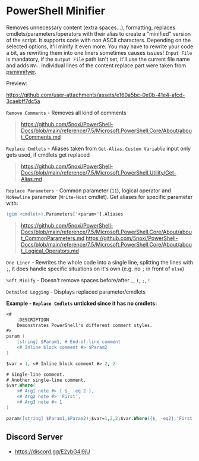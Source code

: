 # PowerShell Minifier

Removes unnecessary content (extra spaces...), formatting, replaces cmdlets/parameters/operators with their alias to create a "minified" version of the script. It supports code with non ASCII characters. Depending on the selected options, it'll minify it even more. You may have to rewrite your code a bit, as rewriting them into one liners sometimes causes issues! `Input File` is mandatory, if the `Output File` path isn't set, it'll use the current file name and adds `NV-`. Individual lines of the content replace part were taken from [psminnifyer](https://github.com/steve02081504/psminnifyer/blob/master/psminnifyer.ps1).

Preview:

https://github.com/user-attachments/assets/e160a5bc-0e0b-41e4-afcd-3caebff7dc5a

`Remove Comments` - Removes all kind of comments
> https://github.com/5noxi/PowerShell-Docs/blob/main/reference/7.5/Microsoft.PowerShell.Core/About/about_Comments.md

`Replace Cmdlets` - Aliases taken from `Get-Alias`. `Custom Variable` input only gets used, if cmdlets get replaced
> https://github.com/5noxi/PowerShell-Docs/blob/main/reference/7.5/Microsoft.PowerShell.Utility/Get-Alias.md

`Replace Parameters` - Common parameter (`11`), logical operator and `NoNewline` parameter (`Write-Host` cmdlet). Get aliases for specific parameter with:
```ps
(gcm <cmdlet>).Parameters['<param>'].Aliases
```
> https://github.com/5noxi/PowerShell-Docs/blob/main/reference/7.5/Microsoft.PowerShell.Core/About/about_CommonParameters.md
> https://github.com/5noxi/PowerShell-Docs/blob/main/reference/7.5/Microsoft.PowerShell.Core/About/about_Logical_Operators.md

`One Liner` - Rewrites the whole code into a single line, splitting the lines with `;`, it does handle specific situations on it's own (e.g. no `;` in front of `else`)

`Soft Minify` - Doesn't remove spaces before/after `,`, `(`, `;`, `!`

`Detailed Logging` - Displays replaced parameter/cmdlets

__Example - `Replace Cmdlets` unticked since it has no cmdlets:__
```ps
<#
    .DESCRIPTION
    Demonstrates PowerShell's different comment styles.
#>
param (
    [string] $Param1, # End-of-line comment
    <# Inline block comment #> $Param2
)

$var = 1, <# Inline block comment #> 2, 2

# Single-line comment.
# Another single-line comment.
$var.Where(
    <# Arg1 note #> { $_ -eq 2 },
    <# Arg2 note #> 'First',
    <# Arg3 note #> 1
)
```
```ps
param([string] $Param1,$Param2);$var=1,2,2;$var.Where({$_ -eq2},'First',1)
```

 ## Discord Server 
- https://discord.gg/E2ybG4j9jU
